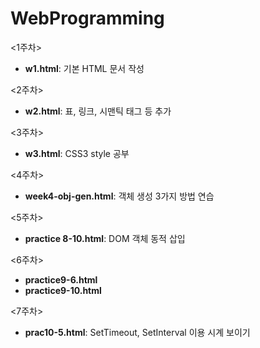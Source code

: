 
# WebProgramming
<1주차>
- **w1.html**: 기본 HTML 문서 작성 

<2주차>
- **w2.html**: 표, 링크, 시맨틱 태그 등 추가

<3주차>
- **w3.html**: CSS3 style 공부

<4주차>
- **week4-obj-gen.html**: 객체 생성 3가지 방법 연습

<5주차>
- **practice 8-10.html**: DOM 객체 동적 삽입

<6주차>
- **practice9-6.html**
- **practice9-10.html**

<7주차>
- **prac10-5.html**: SetTimeout, SetInterval 이용 시계 보이기